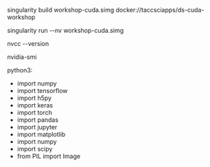 singularity build workshop-cuda.simg docker://taccsciapps/ds-cuda-workshop

singularity run --nv workshop-cuda.simg

nvcc --version

nvidia-smi

python3:
  - import numpy
  - import tensorflow
  - import h5py
  - import keras
  - import torch
  - import pandas
  - import jupyter
  - import matplotlib
  - import numpy
  - import scipy
  - from PIL import Image
